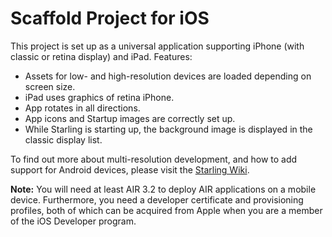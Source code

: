 Scaffold Project for iOS
========================

This project is set up as a universal application supporting iPhone (with classic or retina display) and iPad. Features:

* Assets for low- and high-resolution devices are loaded depending on screen size.
* iPad uses graphics of retina iPhone.
* App rotates in all directions.
* App icons and Startup images are correctly set up.
* While Starling is starting up, the background image is displayed in the classic display list.

To find out more about multi-resolution development, and how to add support for Android devices, please visit the [Starling Wiki][1].

[1]: http://wiki.starling-framework.org/manual/multi-resolution_development

**Note:** You will need at least AIR 3.2 to deploy AIR applications on a mobile device. Furthermore, you need a developer certificate and provisioning profiles, both of which can be acquired from Apple when you are a member of the iOS Developer program. 
